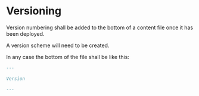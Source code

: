 # Versioning

Version numbering shall be added to the bottom of a content file once it has been deployed.

A version scheme will need to be created.

In any case the bottom of the file shall be like this:

```markdown
---

Version

---
```
